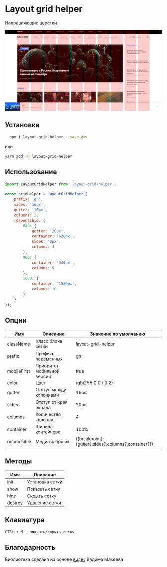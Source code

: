 # Layout grid helper

Направляющие верстки

![alt text](screenshots.png 'Пример работы плагина')

## Установка

```bash
  npm i layout-grid-helper --save-dev
```

или

```bash
yarn add -D layout-grid-helper
```

## Использование

```js
import LayoutGridHelper from 'layout-grid-helper';

const gridHelper = LayoutGridHelper({
	prefix: 'gh',
	sides: '16px',
	gutter: '16px',
	columns: 2,
	responsible: {
		640: {
			gutter: '20px',
			container: '620px',
			sides: '0px',
			columns: 4
		},
		960: {
			container: '940px',
			columns: 9
		},
		1600: {
			container: '1580px',
			columns: 10
		}
	}
});
```

## Опции

| Имя         | Описание                   | Значение по умолчанию                               |
| ----------- | -------------------------- | --------------------------------------------------- |
| className   | Класс блока сетки          | layout-grid-helper                                  |
| prefix      | Префикс переменных         | gh                                                  |
| mobileFirst | Приоритет мобильной версии | true                                                |
| color       | Цвет                       | rgb(255 0 0 / 0.2)                                  |
| gutter      | Отступ между колонками     | 16px                                                |
| sides       | Отступ от края экрана       | 20px                                                |
| columns     | Количество колонок           | 4                                                   |
| container   | Ширина контейнера          | 100%                                                |
| responsible | Медиа запросы              | {[breakpoint]:{gutter?,sides?,columns?,container?}} |

## Методы

| Имя     | Описание        |
| ------- | --------------- |
| init    | Установка сетки |
| show    | Показать сетку  |
| hide    | Скрыть сетку    |
| destroy | Удаление сетки  |

## Клавиатура

```
CTRL + M - покзать/скрыть сетку
```

## Благодарность

Библиотека сделана на основе [видео](https://youtu.be/WBrngvT78gw) Вадима Макеева
